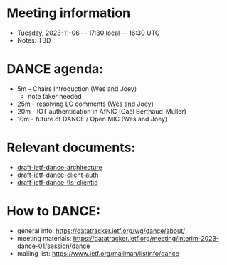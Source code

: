 # Meeting information

- Tuesday, 2023-11-06 -- 17:30 local -- 16:30 UTC
- Notes:   TBD

# DANCE agenda:

- 5m - Chairs Introduction                       (Wes and Joey)
  - note taker needed
- 25m - resolving LC comments                    (Wes and Joey)
- 20m - IOT authentication in AfNIC              (Gaël Berthaud-Muller)
- 10m - future of DANCE / Open MIC               (Wes and Joey)

# Relevant documents:

- [draft-ietf-dance-architecture](https://datatracker.ietf.org/doc/draft-ietf-dance-architecture)
- [draft-ietf-dance-client-auth](https://datatracker.ietf.org/doc/draft-ietf-dance-client-auth)
- [draft-ietf-dance-tls-clientid](https://datatracker.ietf.org/doc/draft-ietf-dance-tls-clientid)

# How to DANCE:

- general info: https://datatracker.ietf.org/wg/dance/about/
- meeting materials: https://datatracker.ietf.org/meeting/interim-2023-dance-01/session/dance
- mailing list: https://www.ietf.org/mailman/listinfo/dance
